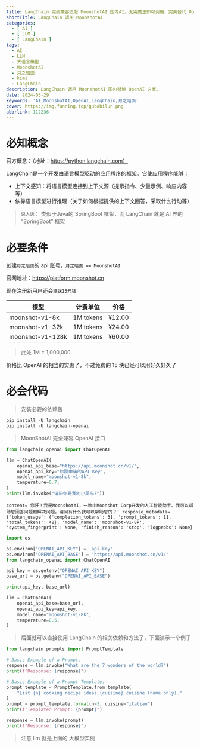 ```yaml
---
title: LangChain 完美兼容适配 MoonshotAI 国内AI，无需魔法即可调用，完美替代 OpenAI
shortTitle: LangChain 调用 MoonshotAI
categories:
  - [ AI ]
  - [ LLM ]
  - [ LangChain ]
tags:
  - AI
  - LLM
  - 大语言模型
  - MoonshotAI
  - 月之暗面
  - kimi
  - LangChain
description: LangChain 调用 MoonshotAI,国内替换 OpenAI 方案。
date: 2024-03-29
keywords: 'AI,MoonshotAI,OpenAI,LangChain,月之暗面'
cover: https://img.funning.top/gubabilun.png
abbrlink: 112236
---
```


# 必知概念

官方概念：（地址：https://python.langchain.com）

LangChain是一个开发由语言模型驱动的应用程序的框架。它使应用程序能够：

- 上下文感知：将语言模型连接到上下文源（提示指令、少量示例、响应内容等）
- 依靠语言模型进行推理（关于如何根据提供的上下文回答，采取什么行动等）

> `说人话`： 类似于Java的 SpringBoot 框架，而 LangChain 就是 AI 界的 “SpringBoot” 框架

# 必要条件

创建`月之暗面`的 api 账号，`月之暗面 == MoonshotAI`

官网地址：https://platform.moonshot.cn

现在注册新用户还会`赠送15元钱`

| 模型               | 计费单位      | 价格     
|------------------|-----------|--------| 
| moonshot-v1-8k   | 1M tokens | ¥12.00 |
| moonshot-v1-32k  | 1M tokens | ¥24.00 |
| moonshot-v1-128k | 1M tokens | ¥60.00 |

> 此处 1M = 1,000,000

价格比 OpenAI 的相当的实惠了，不过免费的 15 块已经可以用好久好久了

# 必会代码

> 安装必要的依赖包

```python
pip install -U langchain
pip install -U langchain-openai
```

> MoonShotAI 完全兼容 OpenAI 接口

```python
from langchain_openai import ChatOpenAI

llm = ChatOpenAI(
    openai_api_base="https://api.moonshot.cn/v1/",
    openai_api_key="你刚申请的API-Key",
    model_name="moonshot-v1-8k",
    temperature=0.7,
)
print(llm.invoke("请问你是我的小美吗?"))
```

```text
content='您好！我是MoonshotAI，一款由Moonshot Corp开发的人工智能助手。我可以帮助您回答问题和解决问题。请问有什么我可以帮助您的？' response_metadata={'token_usage': {'completion_tokens': 31, 'prompt_tokens': 11, 'total_tokens': 42}, 'model_name': 'moonshot-v1-8k', 'system_fingerprint': None, 'finish_reason': 'stop', 'logprobs': None}
```

```python
import os

os.environ["OPENAI_API_KEY"] = 'api-key'
os.environ["OPENAI_API_BASE"] = 'https://api.moonshot.cn/v1/'
from langchain_openai import ChatOpenAI

api_key = os.getenv("OPENAI_API_KEY")
base_url = os.getenv("OPENAI_API_BASE")

print(api_key, base_url)

llm = ChatOpenAI(
    openai_api_base=base_url,
    openai_api_key=api_key,
    model_name="moonshot-v1-8k",
    temperature=0.5,
)

```

> 后面就可以直接使用 LangChain 的相关依赖和方法了，下面演示一个例子

```python
from langchain.prompts import PromptTemplate

# Basic Example of a Prompt.
response = llm.invoke("What are the 7 wonders of the world?")
print(f"Response: {response}")

# Basic Example of a Prompt Template.
prompt_template = PromptTemplate.from_template(
    "List {n} cooking recipe ideas {cuisine} cuisine (name only)."
)
prompt = prompt_template.format(n=3, cuisine="italian")
print(f"Templated Prompt: {prompt}")

response = llm.invoke(prompt)
print(f"Response: {response}")

```

> 注意 llm 就是上面的 大模型实例